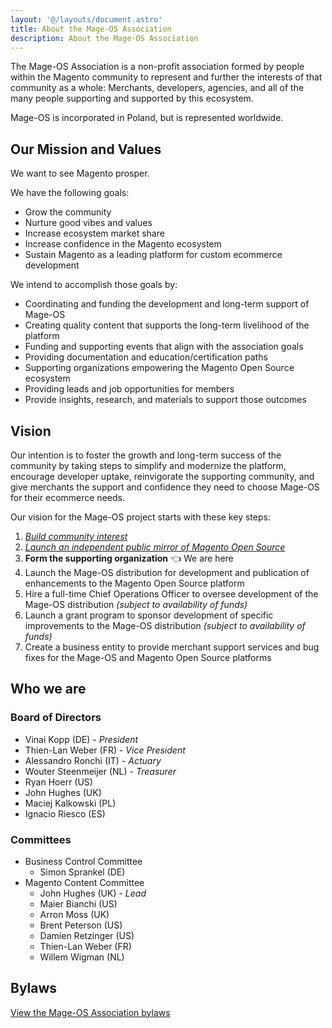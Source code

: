 ```yaml
---
layout: '@/layouts/document.astro'
title: About the Mage-OS Association
description: About the Mage-OS Association
---
```


The Mage-OS Association is a non-profit association formed by people within the Magento community to represent and further the interests of that community as a whole: Merchants, developers, agencies, and all of the many people supporting and supported by this ecosystem.

Mage-OS is incorporated in Poland, but is represented worldwide.

## Our Mission and Values

We want to see Magento prosper.

We have the following goals:
- Grow the community
- Nurture good vibes and values
- Increase ecosystem market share
- Increase confidence in the Magento ecosystem
- Sustain Magento as a leading platform for custom ecommerce development

We intend to accomplish those goals by:
- Coordinating and funding the development and long-term support of Mage-OS
- Creating quality content that supports the long-term livelihood of the platform
- Funding and supporting events that align with the association goals
- Providing documentation and education/certification paths
- Supporting organizations empowering the Magento Open Source ecosystem
- Providing leads and job opportunities for members
- Provide insights, research, and materials to support those outcomes

## Vision

Our intention is to foster the growth and long-term success of the community by taking steps to simplify and modernize the platform, encourage developer uptake, reinvigorate the supporting community, and give merchants the support and confidence they need to choose Mage-OS for their ecommerce needs.

Our vision for the Mage-OS project starts with these key steps:

1. *[Build community interest](/blog/the-future-of-magento)*
2. *[Launch an independent public mirror of Magento Open Source](/blog/mage-os-update-2022-week-11)*
3. **Form the supporting organization** 👈 We are here
4. Launch the Mage-OS distribution for development and publication of enhancements to the Magento Open Source platform
5. Hire a full-time Chief Operations Officer to oversee development of the Mage-OS distribution *(subject to availability of funds)*
6. Launch a grant program to sponsor development of specific improvements to the Mage-OS distribution *(subject to availability of funds)*
7. Create a business entity to provide merchant support services and bug fixes for the Mage-OS and Magento Open Source platforms

## Who we are

### Board of Directors

- Vinai Kopp (DE) - *President*
- Thien-Lan Weber (FR) - *Vice President*
- Alessandro Ronchi (IT) - *Actuary*
- Wouter Steenmeijer (NL) - *Treasurer*
- Ryan Hoerr (US)
- John Hughes (UK)
- Maciej Kalkowski (PL)
- Ignacio Riesco (ES)

### Committees

- Business Control Committee
  - Simon Sprankel (DE)
- Magento Content Committee
  - John Hughes (UK) - *Lead*
  - Maier Bianchi (US)
  - Arron Moss (UK)
  - Brent Peterson (US)
  - Damien Retzinger (US)
  - Thien-Lan Weber (FR)
  - Willem Wigman (NL)

## Bylaws

[View the Mage-OS Association bylaws](/organization/bylaws)
